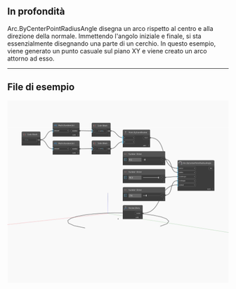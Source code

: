 ## In profondità
Arc.ByCenterPointRadiusAngle disegna un arco rispetto al centro e alla direzione della normale. Immettendo l'angolo iniziale e finale, si sta essenzialmente disegnando una parte di un cerchio. In questo esempio, viene generato un punto casuale sul piano XY e viene creato un arco attorno ad esso.
___
## File di esempio

![ByCenterPointRadiusAngle](./Autodesk.DesignScript.Geometry.Arc.ByCenterPointRadiusAngle_img.jpg)


